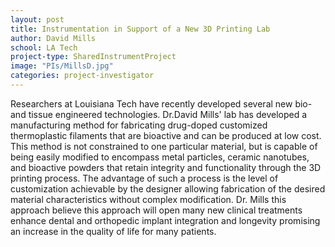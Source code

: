 ```yaml
---
layout: post
title: Instrumentation in Support of a New 3D Printing Lab
author: David Mills
school: LA Tech
project-type: SharedInstrumentProject
image: "PIs/MillsD.jpg"
categories: project-investigator
---
```


<p>Researchers at Louisiana Tech have recently developed several new bio- and tissue engineered technologies. Dr.David Mills' lab has developed a manufacturing method for fabricating drug-doped customized thermoplastic filaments that are bioactive and can be produced at low cost. This method is not constrained to one particular material, but is capable of being easily modified to encompass metal particles, ceramic nanotubes, and bioactive powders that retain integrity and functionality through the 3D printing process. The advantage of such a process is the level of customization achievable by the designer allowing fabrication of the desired material characteristics without complex modification. Dr. Mills this approach believe this approach will open many new clinical treatments enhance dental and orthopedic implant integration and longevity promising an increase in the quality of life for many patients.</p>

